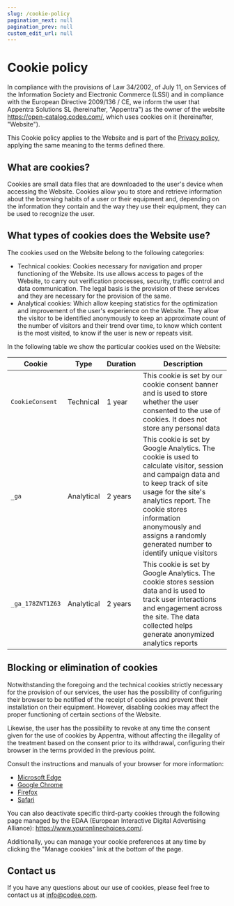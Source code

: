 ```yaml
---
slug: /cookie-policy
pagination_next: null
pagination_prev: null
custom_edit_url: null
---
```


# Cookie policy

In compliance with the provisions of Law 34/2002, of July 11, on Services of the
Information Society and Electronic Commerce (LSSI) and in compliance with the
European Directive 2009/136 / CE, we inform the user that Appentra Solutions SL
(hereinafter, "Appentra") as the owner of the website
https://open-catalog.codee.com/, which uses cookies on it (hereinafter,
"Website").

This Cookie policy applies to the Website and is part of the
[Privacy policy](/privacy-policy), applying the same meaning to the terms
defined there.

## What are cookies?

Cookies are small data files that are downloaded to the user's device when
accessing the Website. Cookies allow you to store and retrieve information about
the browsing habits of a user or their equipment and, depending on the
information they contain and the way they use their equipment, they can be used
to recognize the user.

## What types of cookies does the Website use?

The cookies used on the Website belong to the following categories:

- Technical cookies: Cookies necessary for navigation and proper functioning of
the Website. Its use allows access to pages of the Website, to carry out
verification processes, security, traffic control and data communication. The
legal basis is the provision of these services and they are necessary for the
provision of the same.
- Analytical cookies: Which allow keeping statistics for the optimization and
improvement of the user's experience on the Website. They allow the visitor to
be identified anonymously to keep an approximate count of the number of visitors
and their trend over time, to know which content is the most visited, to know if
the user is new or repeats visit.

In the following table we show the particular cookies used on the Website:

| Cookie           | Type       | Duration  | Description                                                                                                                                                                                                                                                                                                         |
| ---------------- | ---------- | --------- | ------------------------------------------------------------------------------------------------------------------------------------------------------------------------------------------------------------------------------------------------------------------------------------------------------------------- |
| `CookieConsent`  | Technical  | 1 year    | This cookie is set by our cookie consent banner and is used to store whether the user consented to the use of cookies. It does not store any personal data                                                                                                                                                          |
| `_ga`            | Analytical | 2 years   | This cookie is set by Google Analytics. The cookie is used to calculate visitor, session and campaign data and to keep track of site usage for the site's analytics report. The cookie stores information anonymously and assigns a randomly generated number to identify unique visitors                           |
| `_ga_178ZNT1Z63` | Analytical | 2 years   | This cookie is set by Google Analytics. The cookie stores session data and is used to track user interactions and engagement across the site. The data collected helps generate anonymized analytics reports                                                                                                        |

## Blocking or elimination of cookies

Notwithstanding the foregoing and the technical cookies strictly necessary for
the provision of our services, the user has the possibility of configuring their
browser to be notified of the receipt of cookies and prevent their installation
on their equipment. However, disabling cookies may affect the proper functioning
of certain sections of the Website.

Likewise, the user has the possibility to revoke at any time the consent given
for the use of cookies by Appentra, without affecting the illegality of the
treatment based on the consent prior to its withdrawal, configuring their
browser in the terms provided in the previous point.

Consult the instructions and manuals of your browser for more information:

- [Microsoft Edge](https://support.microsoft.com/en-us/windows/manage-cookies-in-microsoft-edge-view-allow-block-delete-and-use-168dab11-0753-043d-7c16-ede5947fc64d#ie=ie-10)
- [Google Chrome](https://support.google.com/chrome/answer/95647)
- [Firefox](https://support.mozilla.org/en-US/kb/clear-cookies-and-site-data-firefox?redirectslug=delete-cookies-remove-info-websites-stored&redirectlocale=en-US)
- [Safari](https://support.apple.com/en-lb/guide/safari/sfri11471/16.0/mac/11.0)

You can also deactivate specific third-party cookies through the following page
managed by the EDAA (European Interactive Digital Advertising Alliance):
https://www.youronlinechoices.com/.

Additionally, you can manage your cookie preferences at any time by clicking the
"Manage cookies" link at the bottom of the page.

## Contact us

If you have any questions about our use of cookies, please feel free to contact
us at info@codee.com.
